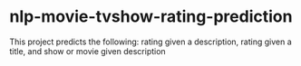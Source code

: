 # nlp-movie-tvshow-rating-prediction
This project predicts the following: rating given a description, rating given a title, and show or movie given description
